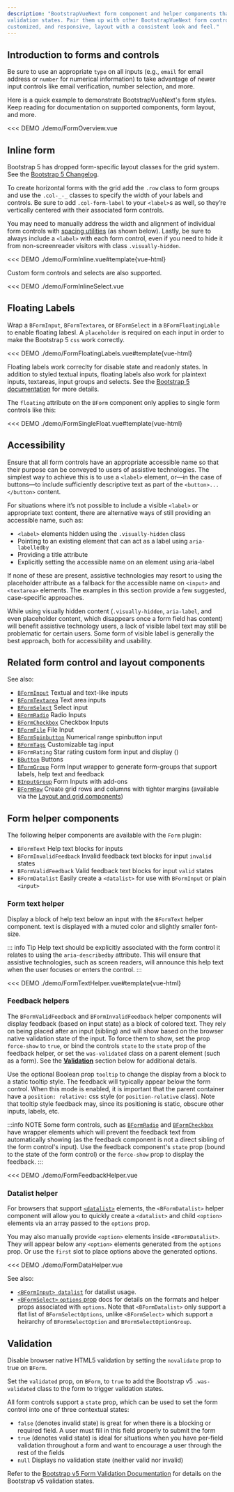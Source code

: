 ```yaml
---
description: "BootstrapVueNext form component and helper components that optionally support inline form styles and
validation states. Pair them up with other BootstrapVueNext form control components for an easy
customized, and responsive, layout with a consistent look and feel."
---
```


## Introduction to forms and controls

Be sure to use an appropriate `type` on all inputs (e.g., `email` for email address or `number` for
numerical information) to take advantage of newer input controls like email verification, number
selection, and more.

Here is a quick example to demonstrate BootstrapVueNext's form styles. Keep reading for documentation on
supported components, form layout, and more.

<<< DEMO ./demo/FormOverview.vue

## Inline form

Bootstrap 5 has dropped form-specific layout classes for the grid system. See the
[Bootstrap 5 Changelog](https://getbootstrap.com/docs/5.3/migration/#forms).

To create horizontal forms with the grid add the `.row` class to form groups and use the `.col-_-_` classes
to specify the width of your labels and controls. Be sure to add `.col-form-label` to your `<label>`s as well,
so they’re vertically centered with their associated form controls.

You may need to manually address the width and alignment of individual form controls with
[spacing utilities](/docs/reference/spacing-classes) (as shown below). Lastly, be sure to always
include a `<label>` with each form control, even if you need to hide it from non-screenreader
visitors with class `.visually-hidden`.

<<< DEMO ./demo/FormInline.vue#template{vue-html}

Custom form controls and selects are also supported.

<<< DEMO ./demo/FormInlineSelect.vue

## Floating Labels

Wrap a `BFormInput`, `BFormTextarea`, or `BFormSelect` in a `BFormFloatingLable` to enable floating labesl. A `placeholder`
is required on each input in order to make the Bootstrap 5 `css` work correctly.

<<< DEMO ./demo/FormFloatingLabels.vue#template{vue-html}

Floating labels work correclty for disable state and readonly states. In addition to styled textual inputs, floating labels
also work for plaintext inputs, textareas, input groups and selects.
See the [Bootstrap 5 documentation](https://getbootstrap.com/docs/5.3/forms/floating-labels) for more details.

The `floating` attribute on the `BForm` component only applies to single form controls like this:

<<< DEMO ./demo/FormSingleFloat.vue#template{vue-html}

## Accessibility

Ensure that all form controls have an appropriate accessible name so that their purpose can be conveyed to users of
assistive technologies. The simplest way to achieve this is to use a `<label>` element, or—in the case of buttons—to
include sufficiently descriptive text as part of the `<button>...</button>` content.

For situations where it’s not possible to include a visible `<label>` or appropriate text content, there are
alternative ways of still providing an accessible name, such as:

- `<label>` elements hidden using the `.visually-hidden` class
- Pointing to an existing element that can act as a label using `aria-labelledby`
- Providing a title attribute
- Explicitly setting the accessible name on an element using aria-label

If none of these are present, assistive technologies may resort to using the placeholder attribute as a fallback for
the accessible name on `<input>` and `<textarea>` elements. The examples in this section provide a few suggested, case-specific approaches.

While using visually hidden content (`.visually-hidden`, `aria-label`, and even placeholder content, which
disappears once a form field has content) will benefit assistive technology users, a lack of visible label text may
still be problematic for certain users. Some form of visible label is generally the best approach,
both for accessibility and usability.

## Related form control and layout components

See also:

- [`BFormInput`](/docs/components/form-input) Textual and text-like inputs
- [`BFormTextarea`](/docs/components/form-textarea) Text area inputs
- [`BFormSelect`](/docs/components/form-select) Select input
- [`BFormRadio`](/docs/components/form-radio) Radio Inputs
- [`BFormCheckbox`](/docs/components/form-checkbox) Checkbox Inputs
- [`BFormFile`](/docs/components/form-file) File Input
- [`BFormSpinbutton`](/docs/components/form-spinbutton) Numerical range spinbutton input
- [`BFormTags`](/docs/components/form-tags) Customizable tag input
- `BFormRating` Star rating custom form input and display (<NotYetImplemented/>)
- [`BButton`](/docs/components/button) Buttons
- [`BFormGroup`](/docs/components/form-group) Form Input wrapper to generate form-groups that
  support labels, help text and feedback
- [`BInputGroup`](/docs/components/input-group) Form Inputs with add-ons
- [`BFormRow`](/docs/components/grid-system) Create grid rows and columns with tighter margins
  (available via the [Layout and grid components](/docs/components/grid-system))

## Form helper components

The following helper components are available with the `Form` plugin:

- `BFormText` Help text blocks for inputs
- `BFormInvalidFeedback` Invalid feedback text blocks for input `invalid` states
- `BFormValidFeedback` Valid feedback text blocks for input `valid` states
- `BFormDatalist` Easily create a `<datalist>` for use with `BFormInput` or plain `<input>`

### Form text helper

Display a block of help text below an input with the `BFormText` helper component. text is
displayed with a muted color and slightly smaller font-size.

::: info Tip
Help text should be explicitly associated with the form control it relates to using the
`aria-describedby` attribute. This will ensure that assistive technologies, such as screen readers,
will announce this help text when the user focuses or enters the control.
:::

<<< DEMO ./demo/FormTextHelper.vue#template{vue-html}

### Feedback helpers

The `BFormValidFeedback` and `BFormInvalidFeedback` helper components will display
feedback (based on input state) as a block of colored text. They rely on being placed after an input
(sibling) and will show based on the browser native validation state of the input. To force them to
show, set the prop `force-show` to `true`, or bind the controls `state` to the `state` prop of the
feedback helper, or set the `was-validated` class on a parent element (such as a form). See the
[**Validation**](#validation) section below for additional details.

Use the optional Boolean prop `tooltip` to change the display from a block to a static tooltip
style. The feedback will typically appear below the form control. When this mode is enabled, it is
important that the parent container have a `position: relative:` css style (or `position-relative`
class). Note that tooltip style feedback may, since its positioning is static, obscure other inputs,
labels, etc.

:::info NOTE
Some form controls, such as [`BFormRadio`](/docs/components/form-radio#contextual-states) and
[`BFormCheckbox`](/docs/components/form-checkbox#contextual-states) have wrapper elements which will prevent
the feedback text from automatically showing (as the feedback component is not a direct sibling of the form
control's input). Use the feedback component's `state` prop (bound to the state of the form control)
or the `force-show` prop to display the feedback.
:::

<<< DEMO ./demo/FormFeedbackHelper.vue

### Datalist helper

For browsers that support
[`<datalist>`](https://developer.mozilla.org/en-US/docs/Web/HTML/Element/datalist) elements, the
`<BFormDatalist>` helper component will allow you to quickly create a `<datalist>` and child
`<option>` elements via an array passed to the `options` prop.

You may also manually provide `<option>` elements inside `<BFormDatalist>`. They will appear below
any `<option>` elements generated from the `options` prop. Or use the `first` slot to place options
above the generated options.

<<< DEMO ./demo/FormDataHelper.vue

See also:

- [`<BFormInput> datalist`](/docs/components/form-input#datalist-support) for datalist usage.
- [`<BFormSelect>` `options` prop](/docs/components/form-select#options-property) docs for details
  on the formats and helper props associated with `options`. Note that `<BFormDatalist>` only support
  a flat list of `BFormSelectOptions`, unlike `<BFormSelect>` which support a heirarchy of
  `BFormSelectOption` and `BFormSelectOptionGroup`.

## Validation

Disable browser native HTML5 validation by setting the `novalidate` prop to true on `BForm`.

Set the `validated` prop, on `BForm`, to `true` to add the Bootstrap v5 `.was-validated` class to
the form to trigger validation states.

All form controls support a `state` prop, which can be used to set the form control into one
of three contextual states:

- `false` (denotes invalid state) is great for when there is a blocking or required field. A user
  must fill in this field properly to submit the form
- `true` (denotes valid state) is ideal for situations when you have per-field validation throughout
  a form and want to encourage a user through the rest of the fields
- `null` Displays no validation state (neither valid nor invalid)

Refer to the
[Bootstrap v5 Form Validation Documentation](https://getbootstrap.com/docs/5.3/forms/validation/)
for details on the Bootstrap v5 validation states.

<ComponentReference :data="data" />

<script setup lang="ts">
import {data} from '../../data/components/form.data'
</script>
